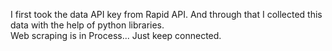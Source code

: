 I first took the data API key from Rapid API. And through that I collected this data with the help of python libraries.
<br>
Web scraping is in Process... Just keep connected.
